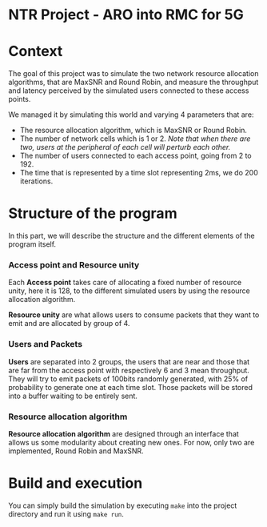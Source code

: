 NTR Project - ARO into RMC for 5G
=================================

# Context
The goal of this project was to simulate the two network resource allocation
algorithms, that are MaxSNR and Round Robin, and measure the throughput and
latency perceived by the simulated users connected to these access points.

We managed it by simulating this world and varying 4 parameters that are:
- The resource allocation algorithm, which is MaxSNR or Round Robin.
- The number of network cells which is 1 or 2. *Note that when there are two,
  users at the peripheral of each cell will perturb each other.*
- The number of users connected to each access point, going from 2 to 192.
- The time that is represented by a time slot representing 2ms, we do 200
  iterations.


# Structure of the program
­In this part, we will describe the structure and the different elements of the
program itself.

### Access point and Resource unity
Each **Access point** takes care of allocating a fixed number of resource unity,
here it is 128, to the different simulated users by using the resource
allocation algorithm.

**Resource unity** are what allows users to consume packets that they want to
emit and are allocated by group of 4.

### Users and Packets
**Users** are separated into 2 groups, the users that are near and those that
are far from the access point with respectively 6 and 3 mean throughput. They
will try to emit packets of 100bits randomly generated, with 25% of probability
to generate one at each time slot. Those packets will be stored into a buffer
waiting to be entirely sent.

### Resource allocation algorithm
**Resource allocation algorithm** are designed through an interface that allows
us some modularity about creating new ones. For now, only two are implemented,
Round Robin and MaxSNR.


# Build and execution
You can simply build the simulation by executing `make` into the project
directory and run it using `make run`.
